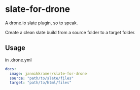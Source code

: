 # slate-for-drone

A drone.io slate plugin, so to speak.

Create a clean slate build from a source folder to a target folder.

## Usage

in .drone.yml

```yaml
docs:
  image: jannikkramer/slate-for-drone
  source: "path/to/slate/files"
  target: "path/to/html/files"
```
